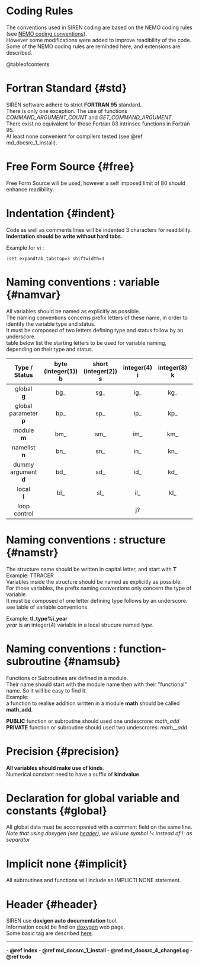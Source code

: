 # Coding Rules

The conventions used in SIREN coding are based on the NEMO coding rules
(see [NEMO coding
conventions](http://www.nemo-ocean.eu/content/download/15483/73221/file/NEMO_coding.conv_v3.pdf)).<br/>
However some modifications were added to improve readibility of the code.<br/>
Some of the NEMO coding rules are reminded here, and extensions are described.

@tableofcontents

# Fortran Standard {#std}

SIREN software adhere to strict __FORTRAN 95__ standard.<br/>
There is only one exception. The use of functions _COMMAND_ARGUMENT_COUNT_ and
_GET_COMMAND_ARGUMENT_.<br/>
There exist no equivalent for those Fortran 03 intrinsec functions in Fortran
95.<br/> At least none convenient for compilers tested (see @ref md_docsrc_1_install). 

#  Free Form Source {#free}
Free Form Source will be used, however a self imposed limit of 80 should
enhance readibility.

#  Indentation {#indent}
Code as well as comments lines will be indented 3 characters for readibility.<br/>
__Indentation should be write without hard tabs__.

Example for vi  :
~~~~~~~~~~~~~~~~~~~~~
:set expandtab tabstop=3 shiftwidth=3
~~~~~~~~~~~~~~~~~~~~~

#  Naming conventions : variable {#namvar}
All variables should be named as explicitly as possible.<br/>
The naming conventions concerns prefix letters of these name, in order to
identify the variable type and status.<br/> It must be composed of two
letters defining type and status follow by an underscore.<br/>
table below list the starting letters to be used for variable naming,
depending on their type and status.

 | Type / Status     | byte (integer(1)) <br/> __b__ | short (integer(2)) <br/> __s__ | integer(4) <br/> __i__  | integer(8) <br/> __k__ | real(4) <br/> __r__ | real(8) <br/> __d__ | logical <br/> __l__ | character <br/> __c__ | complex <br/> __y__ | structure <br/> __t__  |
 | :----:            | :----: | :----: | :----: | :----: | :----: | :----: | :----: | :----: | :----: | :----: |
 |global <br/> __g__           | bg_  | sg_  | ig_  | kg_  | rg_  | dg_  | lg_  | cg_  | yg_  | tg_  |
 |global parameter <br/> __p__ | bp_  | sp_  | ip_  | kp_  | rp_  | dp_  | lp_  | cp_  | yp_  | tp_  |
 |module <br/> __m__           | bm_  | sm_  | im_  | km_  | rm_  | dm_  | lm_  | cm_  | ym_  | tm_  |
 |namelist <br/> __n__         | bn_  | sn_  | in_  | kn_  | rn_  | dn_  | ln_  | cn_  | yn_  | tn_  |
 |dummy argument <br/> __d__   | bd_  | sd_  | id_  | kd_  | rd_  | dd_  | ld_  | cd_  | yd_  | td_  |
 |local <br/> __l__            | bl_  | sl_  | il_  | kl_  | rl_  | dl_  | ll_  | cl_  | yl_  | tl_  |
 |loop control       |      |      | j?   |      |      |      |      |      |      |      |

# Naming conventions : structure {#namstr}
The structure name should be written in capital letter, and start with
__T__<br/> Example: TTRACER <br/>
Variables inside the structure should be named as explicitly as possible.<br/>
For those variables, the prefix naming conventions only concern the type of variable.<br/>
It must be composed of one letter defining type follows by an
underscore.<br/>
see table of variable conventions.<br/>

Example: __tl\_type\%i\_year__<br/> _year_ is an integer(4) variable in a local strucure
named _type_. <br/>

# Naming conventions : function-subroutine {#namsub}
Functions or Subroutines are defined in a module.<br/>
Their name should start with the module name then with their "functional" name. So it will be
easy to find it.<br/>
Example:<br/> a function to realise addition written in a module
__math__ should be called __math\_add__.<br/>

__PUBLIC__  function or subroutine should used one undescrore: _math_add_<br/>
__PRIVATE__ function or subroutine should used two undescrores: _math__add_<br/>

# Precision {#precision}
__All variables should make use of kinds__.<br/>
Numerical constant need to have a suffix of __kindvalue__

# Declaration for global variable and constants {#global}
All global data must be accompanied with a comment field on the same
line.<br/>
_Note that using doxygen (see [header](#header)), we will use symbol !< instead of !: as separator_

# Implicit none {#implicit}
All subroutines and functions will include an IMPLICTI NONE statement.

# Header {#header}

SIREN use __doxigen auto documentation__ tool.<br/>
Information could be find on
[doxygen](http://www.stack.nl/~dimitri/doxygen/index.html) web page.<br/>
Some basic tag are described
[here](http://www.msg.chem.iastate.edu/gamess/DoxygenRules.oct10.pdf).

 <HR>
   <b>
   - @ref index
   - @ref md_docsrc_1_install
   - @ref md_docsrc_4_changeLog
   - @ref todo
   </b>

